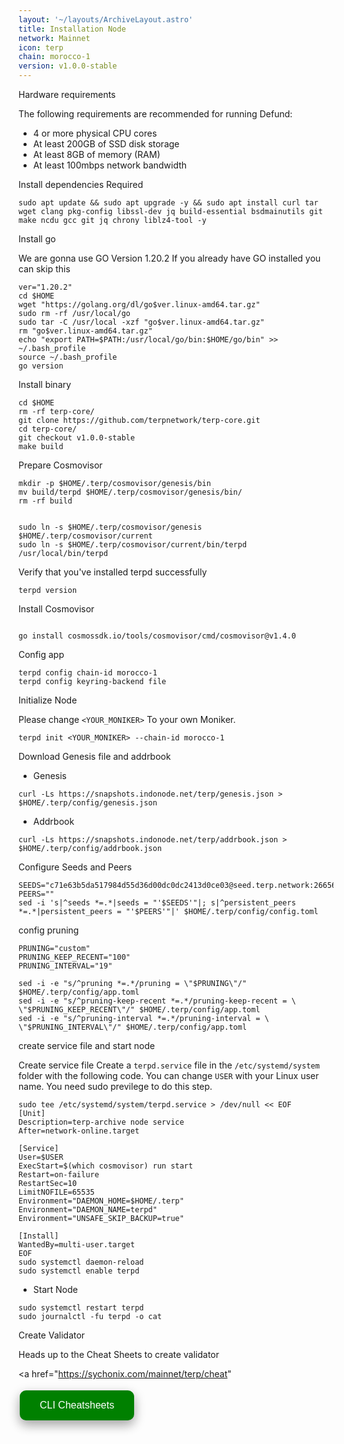 ```yaml
---
layout: '~/layouts/ArchiveLayout.astro'
title: Installation Node
network: Mainnet
icon: terp
chain: morocco-1
version: v1.0.0-stable
---
```


 Hardware requirements

The following requirements are recommended for running Defund:

- 4 or more physical CPU cores
- At least 200GB of SSD disk storage
- At least 8GB of memory (RAM)
- At least 100mbps network bandwidth


 Install dependencies Required

```
sudo apt update && sudo apt upgrade -y && sudo apt install curl tar wget clang pkg-config libssl-dev jq build-essential bsdmainutils git make ncdu gcc git jq chrony liblz4-tool -y
```

 Install go

We are gonna use GO Version 1.20.2
If you already have GO installed you can skip this 

```
ver="1.20.2"
cd $HOME
wget "https://golang.org/dl/go$ver.linux-amd64.tar.gz"
sudo rm -rf /usr/local/go
sudo tar -C /usr/local -xzf "go$ver.linux-amd64.tar.gz"
rm "go$ver.linux-amd64.tar.gz"
echo "export PATH=$PATH:/usr/local/go/bin:$HOME/go/bin" >> ~/.bash_profile
source ~/.bash_profile
go version
```

 Install binary

```
cd $HOME
rm -rf terp-core/
git clone https://github.com/terpnetwork/terp-core.git
cd terp-core/
git checkout v1.0.0-stable
make build
```

 Prepare Cosmovisor
```
mkdir -p $HOME/.terp/cosmovisor/genesis/bin
mv build/terpd $HOME/.terp/cosmovisor/genesis/bin/
rm -rf build


sudo ln -s $HOME/.terp/cosmovisor/genesis $HOME/.terp/cosmovisor/current
sudo ln -s $HOME/.terp/cosmovisor/current/bin/terpd /usr/local/bin/terpd
```


Verify that you've installed terpd successfully

```
terpd version
```

 Install Cosmovisor
```

go install cosmossdk.io/tools/cosmovisor/cmd/cosmovisor@v1.4.0
```

 Config app

```
terpd config chain-id morocco-1
terpd config keyring-backend file
```

 Initialize Node

Please change `<YOUR_MONIKER>` To your own Moniker.

```
terpd init <YOUR_MONIKER> --chain-id morocco-1
```

 Download Genesis file and addrbook

- Genesis

```
curl -Ls https://snapshots.indonode.net/terp/genesis.json > $HOME/.terp/config/genesis.json
```

- Addrbook

```
curl -Ls https://snapshots.indonode.net/terp/addrbook.json > $HOME/.terp/config/addrbook.json
```

 Configure Seeds and Peers

```
SEEDS="c71e63b5da517984d55d36d00dc0dc2413d0ce03@seed.terp.network:26656"
PEERS=""
sed -i 's|^seeds *=.*|seeds = "'$SEEDS'"|; s|^persistent_peers *=.*|persistent_peers = "'$PEERS'"|' $HOME/.terp/config/config.toml
```

 config pruning

```
PRUNING="custom"
PRUNING_KEEP_RECENT="100"
PRUNING_INTERVAL="19"

sed -i -e "s/^pruning *=.*/pruning = \"$PRUNING\"/" $HOME/.terp/config/app.toml
sed -i -e "s/^pruning-keep-recent *=.*/pruning-keep-recent = \
\"$PRUNING_KEEP_RECENT\"/" $HOME/.terp/config/app.toml
sed -i -e "s/^pruning-interval *=.*/pruning-interval = \
\"$PRUNING_INTERVAL\"/" $HOME/.terp/config/app.toml
```


 create service file and start node

Create service file
Create a `terpd.service` file in the `/etc/systemd/system` folder with the following code. 
You can change `USER` with your Linux user name. You need sudo previlege to do this step.

```
sudo tee /etc/systemd/system/terpd.service > /dev/null << EOF
[Unit]
Description=terp-archive node service
After=network-online.target

[Service]
User=$USER
ExecStart=$(which cosmovisor) run start
Restart=on-failure
RestartSec=10
LimitNOFILE=65535
Environment="DAEMON_HOME=$HOME/.terp"
Environment="DAEMON_NAME=terpd"
Environment="UNSAFE_SKIP_BACKUP=true"

[Install]
WantedBy=multi-user.target
EOF
sudo systemctl daemon-reload
sudo systemctl enable terpd
```

- Start Node

```
sudo systemctl restart terpd
sudo journalctl -fu terpd -o cat
```
 Create Validator

Heads up to the Cheat Sheets to create validator

<a href="https://sychonix.com/mainnet/terp/cheat" 
>
  <button style="background-color: green; border: none; color: white; padding: 15px 32px; text-align: center; text-decoration: none; display: inline-block; font-size: 16px; margin: 4px 2px; cursor: pointer; border-radius: 10px; box-shadow: 0 8px 16px 0 rgba(0,0,0,0.2), 0 6px 20px 0 rgba(0,0,0,0.19);" onmouseover="this.style.boxShadow='0 0 0 4px rgba(0,255,0,0.5)'" onmouseout="this.style.boxShadow='0 8px 16px 0 rgba(0,0,0,0.2), 0 6px 20px 0 rgba(0,0,0,0.19)'">CLI Cheatsheets</button>
</a>
